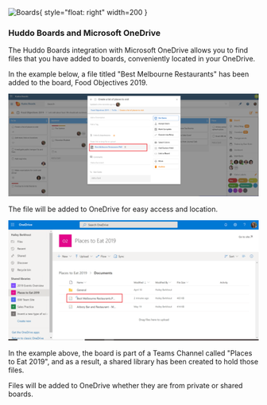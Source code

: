 ![Boards](../../../assets/images/boards-logo.jpg){ style="float: right" width=200 }

### Huddo Boards and Microsoft OneDrive

The Huddo Boards integration with Microsoft OneDrive allows you to find files that you have added to boards, conveniently located in your OneDrive.

In the example below, a file titled "Best Melbourne Restaurants" has been added to the board, Food Objectives 2019.

![](./onedrive1.png)  

The file will be added to OneDrive for easy access and location.

![](./onedrive2.png)  

In the example above, the board is part of a Teams Channel called "Places to Eat 2019", and as a result, a shared library has been created to hold those files.

Files will be added to OneDrive whether they are from private or shared boards.
